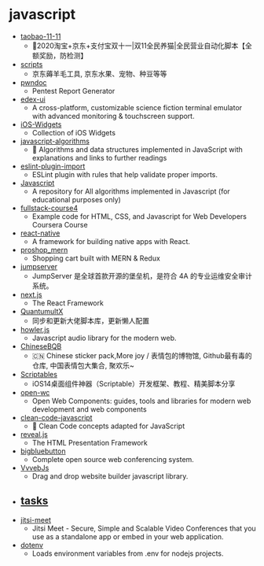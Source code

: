 # javascript
- [taobao-11-11](https://github.com/hyue418/taobao-11-11)
  - 🚀2020淘宝+京东+支付宝双十一|双11全民养猫|全民营业自动化脚本【全额奖励，防检测】
- [scripts](https://github.com/lxk0301/scripts)
  - 京东薅羊毛工具, 京东水果、宠物、种豆等等
- [pwndoc](https://github.com/pwndoc/pwndoc)
  - Pentest Report Generator
- [edex-ui](https://github.com/GitSquared/edex-ui)
  - A cross-platform, customizable science fiction terminal emulator with advanced monitoring & touchscreen support.
- [iOS-Widgets](https://github.com/ThisIsBenny/iOS-Widgets)
  - Collection of iOS Widgets
- [javascript-algorithms](https://github.com/trekhleb/javascript-algorithms)
  - 📝 Algorithms and data structures implemented in JavaScript with explanations and links to further readings
- [eslint-plugin-import](https://github.com/benmosher/eslint-plugin-import)
  - ESLint plugin with rules that help validate proper imports.
- [Javascript](https://github.com/TheAlgorithms/Javascript)
  - A repository for All algorithms implemented in Javascript (for educational purposes only)
- [fullstack-course4](https://github.com/jhu-ep-coursera/fullstack-course4)
  - Example code for HTML, CSS, and Javascript for Web Developers Coursera Course
- [react-native](https://github.com/facebook/react-native)
  - A framework for building native apps with React.
- [proshop_mern](https://github.com/bradtraversy/proshop_mern)
  - Shopping cart built with MERN & Redux
- [jumpserver](https://github.com/jumpserver/jumpserver)
  - JumpServer 是全球首款开源的堡垒机，是符合 4A 的专业运维安全审计系统。
- [next.js](https://github.com/vercel/next.js)
  - The React Framework
- [QuantumultX](https://github.com/w37fhy/QuantumultX)
  - 同步和更新大佬脚本库，更新懒人配置
- [howler.js](https://github.com/goldfire/howler.js)
  - Javascript audio library for the modern web.
- [ChineseBQB](https://github.com/zhaoolee/ChineseBQB)
  - 🇨🇳 Chinese sticker pack,More joy / 表情包的博物馆, Github最有毒的仓库, 中国表情包大集合, 聚欢乐~
- [Scriptables](https://github.com/im3x/Scriptables)
  - iOS14桌面组件神器（Scriptable）开发框架、教程、精美脚本分享
- [open-wc](https://github.com/open-wc/open-wc)
  - Open Web Components: guides, tools and libraries for modern web development and web components
- [clean-code-javascript](https://github.com/ryanmcdermott/clean-code-javascript)
  - 🛁 Clean Code concepts adapted for JavaScript
- [reveal.js](https://github.com/hakimel/reveal.js)
  - The HTML Presentation Framework
- [bigbluebutton](https://github.com/bigbluebutton/bigbluebutton)
  - Complete open source web conferencing system.
- [VvvebJs](https://github.com/givanz/VvvebJs)
  - Drag and drop website builder javascript library.
- [tasks](https://github.com/rolling-scopes-school/tasks)
  - 
- [jitsi-meet](https://github.com/jitsi/jitsi-meet)
  - Jitsi Meet - Secure, Simple and Scalable Video Conferences that you use as a standalone app or embed in your web application.
- [dotenv](https://github.com/motdotla/dotenv)
  - Loads environment variables from .env for nodejs projects.
